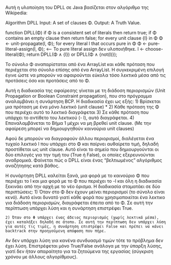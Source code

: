 Αυτή η υλοποίηση του DPLL σε Java βασίζεται στον αλγόριθμο της Wikipedia:

Algorithm DPLL
  Input: A set of clauses Φ.
  Output: A Truth Value.

function DPLL(Φ)
   if Φ is a consistent set of literals
       then return true;
   if Φ contains an empty clause
       then return false;
   for every unit clause {l} in Φ
      Φ ← unit-propagate(l, Φ);
   for every literal l that occurs pure in Φ
      Φ ← pure-literal-assign(l, Φ);         <-- Το pure literal assign δεν υλοποιήθηκε.
   l ← choose-literal(Φ);
   return DPLL(Φ ∧ {l}) or DPLL(Φ ∧ {not(l)});

Το σύνολο Φ αναπαρίσταται από ένα ArrayList και κάθε πρόταση που περιέχεται στο σύνολο επίσης από ένα ArrayList. H συγκεκριμένη επιλογή έγινε ώστε να μπορούν να αφαιρούνται εύκολα τόσο λεκτικά μέσα από τις προτάσεις όσο και προτάσεις από το Φ.

Αυτή η διαδικασία της αφαίρεσης γίνεται με τη διάδοση περιορισμών (Unit Propagation or Boolean Constraint propagation), που στο πρόγραμμα αναλαμβάνει η συνάρτηση BCP. Η διαδικασία έχει ως εξής: 
    1) Βρίσκεται μια πρόταση με ένα μόνο λεκτικό (unit clause) *
    2) Κάθε πρόταση της Φ που περιέχει αυτό το λεκτικό διαγράφεται
    3) Σε κάθε πρόταση που υπάρχει το αντίθετο του λεκτικού (- l), αυτό διαγράφεται. 
    4) Επαναλαμβάνεται το Βήμα 1 μέχρι να μη βρεθεί unit clause.
(Με την αφαίρεση μπορεί να δημιουργηθούν καινούρια unit clauses)

Αφού δε μπορούν να διαγραφούν άλλου περιορισμοί, διαλέγεται ένα τυχαίο λεκτικό l που υπάρχει στο Φ και παίρνει αυθαίρετα τιμή, δηλαδή προστίθεται ως unit clause. Αυτό είναι το σημείο που δημιουργούνται οι δύο επιλογές για την τιμή του (True ή False), οι οποίες εξερευνούνται αναδρομικά. Φαίνεται πώς ο DPLL είναι ένας “βελτιωμένος” αλγόριθμος αναζήτησης κατά βάθος.

Η συνάρτηση DPLL καλείται ξανά, μια φορά με το καινούριο Φ που περιέχει το l και μια φορά με το Φ που περιέχει το -l και όλη η διαδικασία ξεκινάει από την αρχή με το νέο όρισμα. Η διαδικασία σταματάει σε δύο περιπτώσεις:
    1) Όταν στο Φ δεν έχουν μείνει περιορισμοί (το σύνολο είναι κενό). Αυτό είναι δυνατό γιατί κάθε φορά που χρησιμοποιείται ένα λεκτικο για διάδοση περιορισμών, διαγράφεται έπειτα από το Φ. Σε αυτή την περίπτωση υπάρχει λύση και η συνάρτηση επιστρέφει True.

    2) Όταν στο Φ υπάρχει ένας άδειος περιορισμός (χωρίς λεκτικά μέσα), έχει καταλήξει δηλαδή σε άτοπο. Σε αυτή την περίπτωση δεν υπάρχει λύση για αυτές τις τιμές, η συνάρτηση επιστρέφει False και πρέπει να κάνει backtrack στην προηγούμενη απόφαση που πήρε.

Αν δεν υπάρχει λύση για κανένα συνδυασμό τιμών τότε το πρόβλημα δεν έχει λύση. Επιστρέφεται μόνο True/False ανάλογα με την ύπαρξη λύσης, γιατί δεν ήταν απαραίτητο για τα ζητούμενα της εργασίας (σύγκριση χρόνου με άλλους αλγορίθμους).
